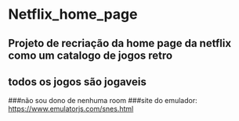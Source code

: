 # Netflix_home_page
## Projeto de recriação da home page da netflix como um catalogo de jogos retro
## todos os jogos são jogaveis

###não sou dono de nenhuma room 
###site do emulador: https://www.emulatorjs.com/snes.html
